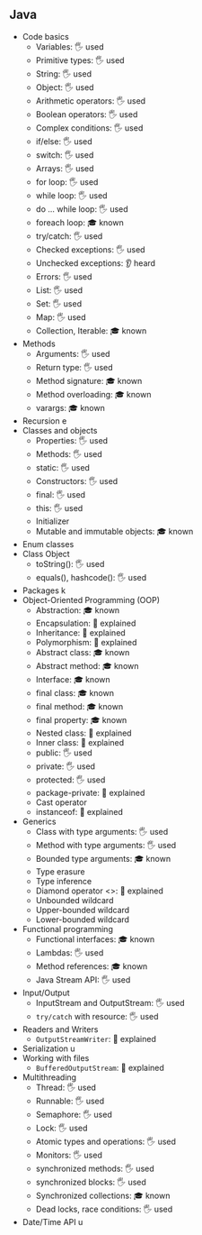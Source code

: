 ## Java

- Code basics
  - Variables: 🖐️ used
  - Primitive types: 🖐️ used
  - String: 🖐️ used
  - Object: 🖐️ used
  - Arithmetic operators: 🖐️ used
  - Boolean operators: 🖐️ used
  - Complex conditions: 🖐️ used
  - if/else: 🖐️ used
  - switch: 🖐️ used
  - Arrays: 🖐️ used
  - for loop: 🖐️ used
  - while loop: 🖐️ used
  - do ... while loop: 🖐️ used
  - foreach loop: 🎓 known
  - try/catch: 🖐️ used
  - Checked exceptions: 🖐️ used
  - Unchecked exceptions: 👂 heard
  - Errors: 🖐️ used
  - List: 🖐️ used
  - Set: 🖐️ used
  - Map: 🖐️ used
  - Collection, Iterable: 🎓 known
- Methods
  - Arguments: 🖐️ used
  - Return type: 🖐️ used
  - Method signature: 🎓 known
  - Method overloading: 🎓 known
  - varargs: 🎓 known
- Recursion e
- Classes and objects
  - Properties: 🖐️ used
  - Methods: 🖐️ used
  - static: 🖐️ used
  - Constructors: 🖐️ used
  - final: 🖐️ used
  - this: 🖐️ used
  - Initializer
  - Mutable and immutable objects: 🎓 known
- Enum classes
- Class Object
  - toString(): 🖐️ used
  - equals(), hashcode(): 🖐️ used
- Packages k
- Object-Oriented Programming (OOP)
  - Abstraction: 🎓 known
  - Encapsulation: 🙋 explained
  - Inheritance: 🙋 explained
  - Polymorphism: 🙋 explained
  - Abstract class: 🎓 known
  - Abstract method: 🎓 known
  - Interface: 🎓 known
  - final class: 🎓 known
  - final method: 🎓 known
  - final property: 🎓 known
  - Nested class: 🙋 explained
  - Inner class: 🙋 explained
  - public: 🖐️ used
  - private: 🖐️ used
  - protected: 🖐️ used
  - package-private: 🙋 explained
  - Cast operator
  - instanceof: 🙋 explained
- Generics
  - Class with type arguments: 🖐️ used
  - Method with type arguments: 🖐️ used
  - Bounded type arguments: 🎓 known
  - Type erasure
  - Type inference
  - Diamond operator <>: 🙋 explained
  - Unbounded wildcard
  - Upper-bounded wildcard
  - Lower-bounded wildcard
- Functional programming
  - Functional interfaces: 🎓 known
  - Lambdas: 🖐️ used
  - Method references: 🎓 known
  - Java Stream API: 🖐️ used
- Input/Output
  - InputStream and OutputStream: 🖐️ used
  - `try/catch` with resource: 🖐️ used
- Readers and Writers
  - `OutputStreamWriter`: 🙋 explained
- Serialization u
- Working with files
  - `BufferedOutputStream`: 🙋 explained
- Multithreading
  - Thread: 🖐️ used
  - Runnable: 🖐️ used
  - Semaphore: 🖐️ used
  - Lock: 🖐️ used
  - Atomic types and operations: 🖐️ used
  - Monitors: 🖐️ used
  - synchronized methods: 🖐️ used
  - synchronized blocks: 🖐️ used
  - Synchronized collections: 🎓 known
  - Dead locks, race conditions: 🖐️ used
- Date/Time API u
